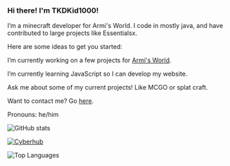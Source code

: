 ### Hi there! I'm TKDKid1000!

I’m a minecraft developer for Armi's World. 
I code in mostly java, and have contributed to large projects like Essentialsx.

Here are some ideas to get you started:

I’m currently working on a few projects for [Armi's World](http://armi.tkdkid1000.net).

I’m currently learning JavaScript so I can develop my website. 

Ask me about some of my current projects! Like MCGO or splat craft. 

Want to contact me? Go [here](https://tkdkid1000.github.io/contact.html).

Pronouns: he/him

![GitHub stats](https://github-readme-stats.vercel.app/api?username=TKDKid1000)

[![Cyberhub](https://github-readme-stats.vercel.app/api/pin/?username=TKDKid1000&repo=CyberhubMC)](https://github.com/TKDKid1000/CyberhubMC)

![Top Languages](https://github-readme-stats.vercel.app/api/top-langs/?username=TKDKid1000&layout=compact)
